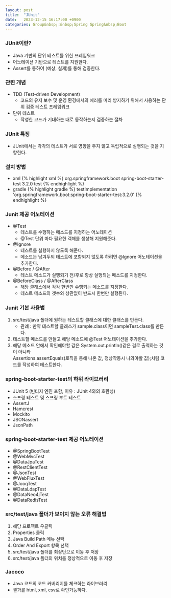 ```yaml
---
layout: post
title:  "JUnit"
date:   2023-12-15 16:17:00 +0900
categories: Group&nbsp;:&nbsp;Spring Spring&nbsp;Boot
---
```


### JUnit이란?

- Java 기반의 단위 테스트를 위한 프레임워크
- 어노테이션 기반으로 테스트를 지원한다.
- Assert를 통하여 (예상, 실제)를 통해 검증한다.

### 관련 개념

- TDD (Test-driven Development)
    - 코드의 유지 보수 및 운영 환경에서의 에러를 미리 방지하기 위해서 사용하는 단위 검증 테스트 프레임워크
- 단위 테스트
    - 작성한 코드가 기대하는 대로 동작하는지 검증하는 절차

### JUnit 특징

- JUnit에서는 각각의 테스트가 서로 영향을 주지 않고 독립적으로 실행되는 것을 지향한다.

### 설치 방법

- xml
    {% highlight xml %}
    <dependency>
        <groupId>org.springframework.boot</groupId>
        <artifactId>spring-boot-starter-test</artifactId>
        <version>3.2.0</version>
        <scope>test</scope>
    </dependency>
    {% endhighlight %}
- gradle
    {% highlight gradle %}
    testImplementation 'org.springframework.boot:spring-boot-starter-test:3.2.0'
    {% endhighlight %}

### Junit 제공 어노테이션

- @Test
    - 테스트를 수행하는 메소드를 지정하는 어노테이션
    - @Test 단위 마다 필요한 객체를 생성해 지원해준다. 
- @Ignore
    - 테스트를 실행하지 않도록 해준다.
    - 메소드는 남겨두되 테스트에 포함되지 않도록 하려면 @Ignore 어노테이션을 추가한다.
- @Before / @After
    - 테스트 메소드가 실행되기 전/후로 항상 실행되는 메소드를 지정한다.
- @BeforeClass / @AfterClass
    - 해당 클래스에서 각각 한번만 수행되는 메소드를 지정한다.
    - 테스트 메소드의 갯수와 상관없이 반드시 한번만 실행된다.

### Junit 기본 사용법

1. src/test/java 폴더에 원하는 테스트할 클래스에 대한 클래스를 만든다.  
    - 관례 : 만약 테스트할 클래스가 sample.class이면 sampleTest.class를 만든다.
2. 테스트할 메소드를 만들고 해당 메소드에 @Test 어노테이션을 추가한다.
3. 해당 메소드 안에서 확인해야할 값은 System.out.println()같은 걸로 출력하는 것이 아니라  
Assertions.assertEquals(로직을 통해 나온 값, 정상작동시 나와야할 값);처럼 코드를 작성하여 테스트한다.

### spring-boot-starter-test의 하위 라이브러리

- JUnit 5 (빈티지 엔진 포함, 이유 : JUnit 4와의 호환성)
- 스프링 테스트 및 스프링 부트 테스트
- AssertJ
- Hamcrest
- Mockito
- JSONassert
- JsonPath

### spring-boot-starter-test 제공 어노테이션

- @SpringBootTest
- @WebMvcTest
- @DataJpaTest
- @RestClientTest
- @JsonTest
- @WebFluxTest
- @JooqTest
- @DataLdapTest
- @DataNeo4jTest
- @DataRedisTest

### src/test/java 폴더가 보이지 않는 오류 해결법

1. 해당 프로젝트 우클릭
2. Properties 클릭
3. Java Build Path 메뉴 선택
4. Order And Export 항목 선택
5. src/test/java 폴더를 최상단으로 이동 후 저장
6. src/test/java 폴더의 위치를 정상적으로 이동 후 저장

### Jacoco

- Java 코드의 코드 커버리지를 체크하는 라이브러리
- 결과를 html, xml, csv로 확인가능하다.